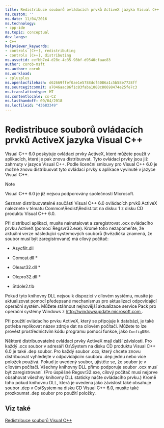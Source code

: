 ```yaml
---
title: Redistribuce souborů ovládacích prvků ActiveX jazyka Visual C++ | Dokumentace Microsoftu
ms.custom: ''
ms.date: 11/04/2016
ms.technology:
- cpp-ide
ms.topic: conceptual
dev_langs:
- C++
helpviewer_keywords:
- controls [C++], redistributing
- controls [C++], distributing
ms.assetid: eefbb7e4-d28c-4c35-98bf-d9540cfaae83
author: corob-msft
ms.author: corob
ms.workload:
- cplusplus
ms.openlocfilehash: d62669ffef0ae1e5788dcf4086a1c5b58e7728ff
ms.sourcegitcommit: a7046aac86f1c83faba1088c80698474e25fe7c3
ms.translationtype: MT
ms.contentlocale: cs-CZ
ms.lasthandoff: 09/04/2018
ms.locfileid: "43683349"
---
```

# <a name="redistributing-visual-c-activex-controls"></a>Redistribuce souborů ovládacích prvků ActiveX jazyka Visual C++
Visual C++ 6.0 poskytuje ovládací prvky ActiveX, které můžete použít v aplikacích, které je pak znovu distribuovat. Tyto ovládací prvky jsou již zahrnuty v jazyce Visual C++. Podle licenční smlouvy pro Visual C++ 6.0 je možné znovu distribuovat tyto ovládací prvky s aplikace vyvinuté v jazyce Visual C++.  
  
> [!NOTE]
>  Visual C++ 6.0 je již nejsou podporovány společností Microsoft.  
  
 Seznam distribuovatelné součásti Visual C++ 6.0 ovládacích prvků ActiveX naleznete v tématu Common\Redist\Redist.txt na disku: 1 z disku CD produktu Visual C++ 6.0.  
  
 Při distribuci aplikací, musíte nainstalovat a zaregistrovat .ocx ovládacího prvku ActiveX (pomocí Regsvr32.exe). Kromě toho nezapomeňte, že aktuální verze následující systémových souborů (hvězdička znamená, že soubor musí být zaregistrované) má cílový počítač:  
  
-   Asycfilt.dll  
  
-   Comcat.dll \*  
  
-   Oleaut32.dll \*  
  
-   Olepro32.dll \*  
  
-   Stdole2.tlb  
  
 Pokud tyto knihovny DLL nejsou k dispozici v cílovém systému, musíte je aktualizovat pomocí předepsané mechanismus pro aktualizaci odpovídající operační systém. Můžete stáhnout nejnovější aktualizace service Pack pro operační systémy Windows z [ http://windowsupdate.microsoft.com ](http://windowsupdate.microsoft.com).  
  
 Při použití ovládacího prvku ActiveX, který se připojuje k databázi, je také potřeba replikovat název zdroje dat na cílovém počítači. Můžete to lze provést prostřednictvím kódu programu pomocí funkce, jako `ConfigDSN`.  
  
 Některé distribuovatelné ovládací prvky ActiveX mají další závislosti. Pro každý .ocx soubor v adresáři Os\System na disku CD produktu Visual C++ 6.0 je také .dep soubor. Pro každý soubor .ocx, který chcete znovu distribuovat vyhledejte v odpovídajícím souboru .dep jednu nebo více položek používá. Pokud je uvedený soubor, ujistěte se, že soubor je v cílovém počítači. Všechny knihovny DLL přímo podporuje soubor .ocx musí být zaregistrovaní. (Pro úspěšné Regsvr32.exe, cílový počítač musí nejprve obsahovat všechny knihovny DLL staticky načte ovládacího prvku.) Kromě toho pokud knihovnu DLL, která je uvedena jako závislost také obsahuje soubor .dep v Os\System na disku CD Visual C++ 6.0, musíte také prozkoumat .dep soubor pro použití položky.  
  
## <a name="see-also"></a>Viz také  
 [Redistribuce souborů Visual C++](../ide/redistributing-visual-cpp-files.md)